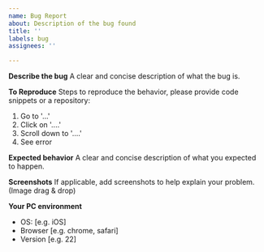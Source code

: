 ```yaml
---
name: Bug Report
about: Description of the bug found
title: ''
labels: bug
assignees: ''

---
```


**Describe the bug**
A clear and concise description of what the bug is.

**To Reproduce**
Steps to reproduce the behavior, please provide code snippets or a repository:
1. Go to '...'
2. Click on '....'
3. Scroll down to '....'
4. See error

**Expected behavior**
A clear and concise description of what you expected to happen.

**Screenshots**
If applicable, add screenshots to help explain your problem. (Image drag & drop)

**Your PC environment**
 - OS: [e.g. iOS]
 - Browser [e.g. chrome, safari]
 - Version [e.g. 22]
